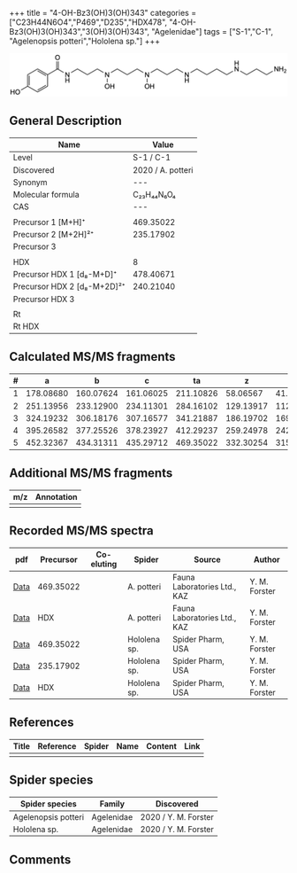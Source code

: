 +++
title = "4-OH-Bz3(OH)3(OH)343"
categories = ["C23H44N6O4","P469","D235","HDX478",
"4-OH-Bz3(OH)3(OH)343","3(OH)3(OH)343",
"Agelenidae"]
tags = ["S-1","C-1",
"Agelenopsis potteri","Hololena sp."]
+++

![](/img/4-OH-Bz3(OH)3(OH)343.png)

## General Description

| Name                        | Value             |
|-----------------------------|-------------------|
| Level                       | S-1 / C-1         |
| Discovered                  | 2020 / A. potteri  |
| Synonym                     | --- |
| Molecular formula           | C₂₃H₄₄N₆O₄        |
| CAS                         | ---       |
|                             |                   |
| Precursor 1 [M+H]⁺          | 469.35022         |
| Precursor 2 [M+2H]²⁺        | 235.17902         |
| Precursor 3                 |                   |
|                             |                   |
| HDX                         | 8                 |
| Precursor HDX 1 [d₈-M+D]⁺   | 478.40671         |
| Precursor HDX 2 [d₈-M+2D]²⁺ | 240.21040         |
| Precursor HDX 3             |                   |
|                             |                   |
| Rt                          |               |
| Rt HDX                      |               |

## Calculated MS/MS fragments

| # | a         | b         | c         | ta        | z         | y         | tz        |
|---|-----------|-----------|-----------|-----------|-----------|-----------|-----------|
| 1 | 178.08680 | 160.07624 | 161.06025 | 211.10826 | 58.06567 | 41.03912 | 75.09222 |
| 2 | 251.13956 | 233.12900 | 234.11301 | 284.16102 | 129.13917 | 112.11262 | 146.16572 |
| 3 | 324.19232 | 306.18176 | 307.16577 | 341.21887 | 186.19702 | 169.17047 | 219.21848 |
| 4 | 395.26582 | 377.25526 | 378.23927 | 412.29237 | 259.24978 | 242.22323 | 292.27124 |
| 5 | 452.32367 | 434.31311 | 435.29712 | 469.35022 | 332.30254 | 315.27599 | 349.32909 |

## Additional MS/MS fragments

| m/z       | Annotation |
|-----------|------------|
|          |        |

## Recorded MS/MS spectra

| pdf                                                   | Precursor | Co-eluting | Spider    | Source                       | Author        |
|-------------------------------------------------------|-----------|------------|-----------|------------------------------|---------------|
| [Data](/pdf/A-potteri/469_4-OH-Bz3(OH)3(OH)343_Ap.pdf) | 469.35022 |           | A. potteri | Fauna Laboratories Ltd., KAZ | Y. M. Forster |
| [Data](/pdf/A-potteri/469_4-OH-Bz3(OH)3(OH)343_Ap_HDX.pdf) | HDX |           | A. potteri | Fauna Laboratories Ltd., KAZ | Y. M. Forster |
| [Data](/pdf/Hololena-sp/469_4-OH-Bz3(OH)3(OH)343_Ho-sp.pdf) | 469.35022 |           | Hololena sp. | Spider Pharm, USA | Y. M. Forster |
| [Data](/pdf/Hololena-sp/469_4-OH-Bz3(OH)3(OH)343_Ho-sp_2.pdf) | 235.17902 |           | Hololena sp. | Spider Pharm, USA | Y. M. Forster |
| [Data](/pdf/Hololena-sp/469_4-OH-Bz3(OH)3(OH)343_Ho-sp_HDX.pdf) | HDX |           | Hololena sp. | Spider Pharm, USA | Y. M. Forster |

## References

| Title | Reference | Spider | Name | Content | Link |
|-------|-----------|--------|------|---------|------|
|       |           |        |      |         |      |

## Spider species

| Spider species     | Family     | Discovered           |
|--------------------|------------|----------------------|
| Agelenopsis potteri | Agelenidae | 2020 / Y. M. Forster |
| Hololena sp. | Agelenidae | 2020 / Y. M. Forster |

## Comments